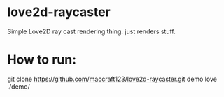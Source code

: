 # love2d-raycaster
Simple Love2D ray cast rendering thing. just renders stuff.
# How to run:
git clone https://github.com/maccraft123/love2d-raycaster.git demo
love ./demo/
